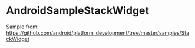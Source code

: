 AndroidSampleStackWidget
========================

Sample from:  https://github.com/android/platform_development/tree/master/samples/StackWidget
